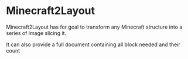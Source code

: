 # Minecraft2Layout

Minecraft2Layout has for goal to transform any Minecraft structure into a series of image slicing it.

It can also provide a full document containing all block needed and their count
